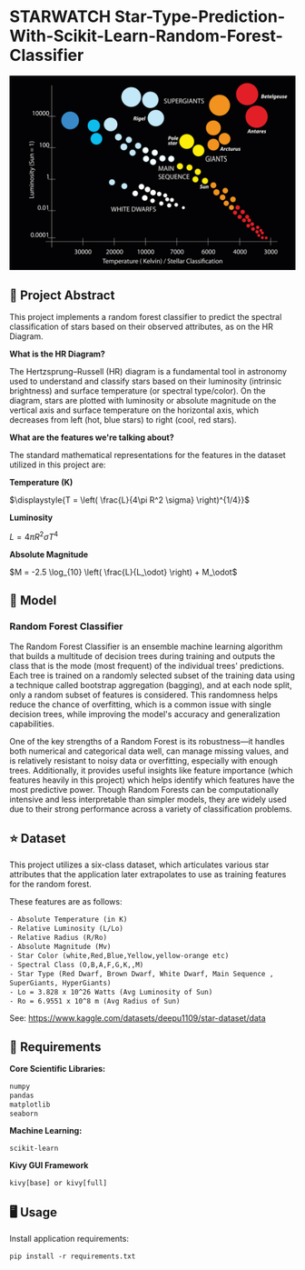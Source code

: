 # STARWATCH Star-Type-Prediction-With-Scikit-Learn-Random-Forest-Classifier

![Alt Text](HRD.jpg)

## 📡 Project Abstract
This project implements a random forest classifier to predict the spectral classification of stars based on their observed attributes, as on the HR Diagram.

**What is the HR Diagram?**

The Hertzsprung–Russell (HR) diagram is a fundamental tool in astronomy used to understand and classify stars based on their luminosity (intrinsic brightness) and surface temperature (or spectral type/color). On the diagram, stars are plotted with luminosity or absolute magnitude on the vertical axis and surface temperature on the horizontal axis, which decreases from left (hot, blue stars) to right (cool, red stars).

**What are the features we're talking about?**

The standard mathematical representations for the features in the dataset utilized in this project are:

**Temperature (K)**  

$\displaystyle{T = \left( \frac{L}{4\pi R^2 \sigma} \right)^{1/4}}$

**Luminosity**  

$L = 4\pi R^2 \sigma T^4$

**Absolute Magnitude**  

$M = -2.5 \log_{10} \left( \frac{L}{L_\odot} \right) + M_\odot$



## 🧮 Model

### Random Forest Classifier

The Random Forest Classifier is an ensemble machine learning algorithm that builds a multitude of decision trees during training and outputs the class that is the mode (most frequent) of the individual trees' predictions. Each tree is trained on a randomly selected subset of the training data using a technique called bootstrap aggregation (bagging), and at each node split, only a random subset of features is considered. This randomness helps reduce the chance of overfitting, which is a common issue with single decision trees, while improving the model's accuracy and generalization capabilities.

One of the key strengths of a Random Forest is its robustness—it handles both numerical and categorical data well, can manage missing values, and is relatively resistant to noisy data or overfitting, especially with enough trees. Additionally, it provides useful insights like feature importance (which features heavily in this project) which helps identify which features have the most predictive power. Though Random Forests can be computationally intensive and less interpretable than simpler models, they are widely used due to their strong performance across a variety of classification problems.


## ⭐ Dataset

This project utilizes a six-class dataset, which articulates various star attributes that the application later extrapolates to use as training features for the random forest.

These features are as follows:

```
- Absolute Temperature (in K)
- Relative Luminosity (L/Lo)
- Relative Radius (R/Ro)
- Absolute Magnitude (Mv)
- Star Color (white,Red,Blue,Yellow,yellow-orange etc)
- Spectral Class (O,B,A,F,G,K,,M)
- Star Type (Red Dwarf, Brown Dwarf, White Dwarf, Main Sequence , SuperGiants, HyperGiants)
- Lo = 3.828 x 10^26 Watts (Avg Luminosity of Sun)
- Ro = 6.9551 x 10^8 m (Avg Radius of Sun)
```

See: https://www.kaggle.com/datasets/deepu1109/star-dataset/data

## 📏 Requirements 

**Core Scientific Libraries:**
 ```
numpy
pandas
matplotlib
seaborn
```
 **Machine Learning:**
```
scikit-learn
```    
**Kivy GUI Framework**
```
kivy[base] or kivy[full]
```
## 🖥️ Usage
Install application requirements:
```
pip install -r requirements.txt
```


